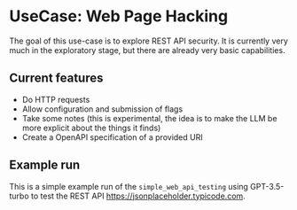 # UseCase: Web Page Hacking

The goal of this use-case is to explore REST API security. It is currently very much in the exploratory stage, but there are already very basic capabilities.

## Current features

- Do HTTP requests
- Allow configuration and submission of flags
- Take some notes (this is experimental, the idea is to make the LLM be more explicit about the things it finds)
- Create a OpenAPI specification of a provided URI

## Example run

This is a simple example run of the `simple_web_api_testing` using GPT-3.5-turbo to test the REST API https://jsonplaceholder.typicode.com.


